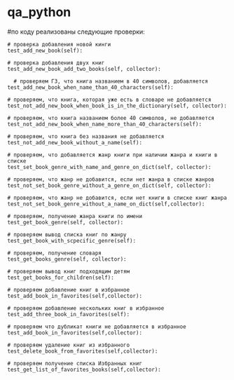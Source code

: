 # qa_python

#по коду реализованы следующие проверки: 

    # проверка добавления новой кинги
    test_add_new_book(self):

    # проверка добавления двух книг
    test_add_new_book_add_two_books(self, collector):

      # проверяем ГЗ, что книга названием в 40 символов, добавляется
    test_add_new_book_when_name_than_40_characters(self):

    # проверяем, что книга, которая уже есть в словаре не добавляется
    test_not_add_new_book_when_book_is_in_the_dictionary(self, collector):

    # проверяем, что книга названием более 40 символов, не добавляется
    test_not_add_new_book_when_name_more_than_40_characters(self):
        
    # проверяем, что книга без названия не добавляется
    test_not_add_new_book_without_a_name(self):
       
    # проверяем, что добавляется жанр книги при наличии жанра и книги в списке
    test_set_book_genre_with_name_and_genre_on_dict(self, collector):
        
    # проверяем, что жанр не добавится, если нет жанра в списке жанров
    test_not_set_book_genre_without_a_genre_on_dict(self, collector):
       
    # проверяем, что жанр не добавится, если нет книги в списке книг жанра
    test_not_set_book_genre_without_a_name_on_dict(self,collector):
        
    # проверяем, получение жанра книги по имени
    test_get_book_genre(self, collector):
       
    # проверяем вывод списка книг по жанру
    test_get_book_with_scpecific_genre(self):
        
    # проверяем, получение словаря
    test_get_books_genre(self, collector):
        
    # проверяем вывод книг подходящим детям
    test_get_books_for_children(self):
       
    # проверяем добавление книг в избранное
    test_add_book_in_favorites(self,collector):
       
    # проверяем добавление нескольких книг в избранное
    test_add_three_book_in_favorites(self):
       
    # проверяем что дубликат книги не добавляется в избранное
    test_add_book_in_favorites(self,collector):
        
    # проверяем удаление книг из избранного
    test_delete_book_from_favorites(self,collector):
     
    # проверяем получение списка Избранных книг
    test_get_list_of_favorites_books(self,collector):
      